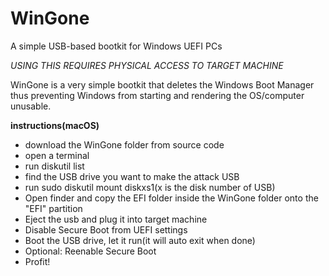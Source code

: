 # WinGone
A simple USB-based bootkit for Windows UEFI PCs

_USING THIS REQUIRES PHYSICAL ACCESS TO TARGET MACHINE_


WinGone is a very simple bootkit that deletes the Windows Boot Manager thus preventing Windows from starting and rendering the OS/computer unusable.

**instructions(macOS)**
- download the WinGone folder from source code
- open a terminal
- run diskutil list
- find the USB drive you want to make the attack USB
- run sudo diskutil mount diskxs1(x is the disk number of USB)
- Open finder and copy the EFI folder inside the WinGone folder onto the "EFI" partition
- Eject the usb and plug it into target machine
- Disable Secure Boot from UEFI settings
- Boot the USB drive, let it run(it will auto exit when done)
- Optional: Reenable Secure Boot
- Profit!
